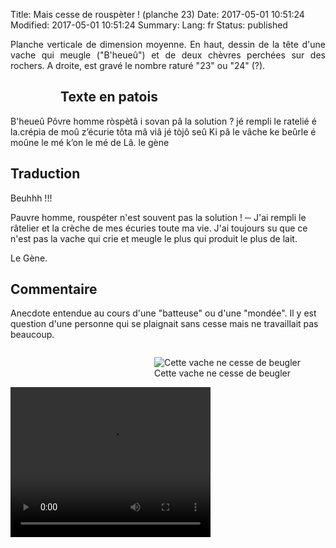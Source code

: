 Title: Mais cesse de rouspèter ! (planche 23)
Date: 2017-05-01 10:51:24
Modified: 2017-05-01 10:51:24
Summary: 
Lang: fr
Status: published

<p style="text-align:justify;">Planche verticale de dimension moyenne. En haut, dessin de la tête d'une vache qui meugle ("B'heueû") et de deux chèvres perchées sur des rochers. A droite, est gravé le nombre raturé "23" ou "24" (?).</p>

<figure class="image-block" style="float: left;">
  <img alt="" src="{static}/images/planche_23.png">
  <figcaption style="max-width: 221px"></figcaption>
</figure>


## Texte en patois
B'heueû    Pôvre homme ròspètâ i sovan pâ la solution ?  jé rempli le ratelié é la.crépia de moû z’écurie tôta mâ viâ  jé tòjô seû Ki pâ le vâche ke beûrle é moûne le mé k’on le mé de Lâ.         le gène

## Traduction
Beuhhh !!!

Pauvre homme, rouspéter n'est souvent pas la solution !
─  J'ai rempli le râtelier et la crèche de mes écuries toute ma vie. J'ai toujours su que ce n'est pas la vache qui crie et meugle le plus qui produit le plus de lait.

Le Gène.

## Commentaire
Anecdote entendue au cours d'une "batteuse" ou d'une "mondée". Il y est question d'une personne qui se plaignait sans cesse mais ne travaillait pas beaucoup.


<figure class="image-block" style="float: right;">
  <img alt="Cette vache ne cesse de beugler" src="{static}/images/planche_23_dessin_haut.png">
  <figcaption style="max-width: 450px">Cette vache ne cesse de beugler</figcaption>
</figure>




<video width="320" height="240" controls>
  <source src="https://d1njpgd0ygatdn.cloudfront.net/video_23-2.mp4" type="video/mp4">
</video>
